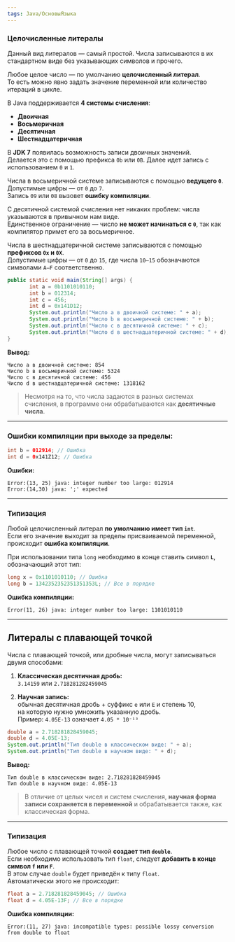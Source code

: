 ```yaml
---
tags: Java/ОсновыЯзыка
---
```

### Целочисленные литералы

Данный вид литералов — самый простой. Числа записываются в их стандартном виде без указывающих символов и прочего.

Любое целое число — по умолчанию **целочисленный литерал**.  
То есть можно явно задать значение переменной или количество итераций в цикле. 

В Java поддерживается **4 системы счисления**:

- **Двоичная**
- **Восьмеричная**
- **Десятичная**
- **Шестнадцатеричная**

В **JDK 7** появилась возможность записи двоичных значений.  
Делается это с помощью префикса `0b` или `0B`. Далее идет запись с использованием `0` и `1`.

Числа в восьмеричной системе записываются с помощью **ведущего `0`**.  
Допустимые цифры — от `0` до `7`.  
Запись `09` или `08` вызовет **ошибку компиляции**.

С десятичной системой счисления нет никаких проблем: числа указываются в привычном нам виде.  
Единственное ограничение — число **не может начинаться с `0`**, так как компилятор примет его за восьмеричное. 

Числа в шестнадцатеричной системе записываются с помощью **префиксов `0x` и `0X`**.  
Допустимые цифры — от `0` до `15`, где числа `10–15` обозначаются символами `A–F` соответственно.

```java
public static void main(String[] args) {
       int a = 0b1101010110;
       int b = 012314;
       int c = 456;
       int d = 0x141D12;
       System.out.println("Число a в двоичной системе: " + a);
       System.out.println("Число b в восьмеричной системе: " + b);
       System.out.println("Число c в десятичной системе: " + c);
       System.out.println("Число d в шестнадцатеричной системе: " + d);
}
````

**Вывод:**

```
Число a в двоичной системе: 854  
Число b в восьмеричной системе: 5324  
Число c в десятичной системе: 456  
Число d в шестнадцатеричной системе: 1318162  
```

> Несмотря на то, что числа задаются в разных системах счисления, в программе они обрабатываются как **десятичные числа**.

---

### Ошибки компиляции при выходе за пределы:

```java
int b = 012914; // Ошибка
int d = 0x141Z12; // Ошибка
```

**Ошибки:**

```
Error:(13, 25) java: integer number too large: 012914  
Error:(14,30) java: ';' expected  
```

---

### Типизация

Любой целочисленный литерал **по умолчанию имеет тип `int`**.  
Если его значение выходит за пределы присваиваемой переменной, происходит **ошибка компиляции**.

При использовании типа `long` необходимо в конце ставить символ **`L`**, обозначающий этот тип:

```java
long x = 0x1101010110; // Ошибка
long b = 1342352352351351353L; // Все в порядке
```

**Ошибка компиляции:**

```
Error(11, 26) java: integer number too large: 1101010110
```

---

## Литералы с плавающей точкой

Числа с плавающей точкой, или дробные числа, могут записываться двумя способами:

1. **Классическая десятичная дробь:**  
    `3.14159` или `2.718281282459045`
    
2. **Научная запись:**  
    обычная десятичная дробь + суффикс `e` или `E` и степень 10,  
    на которую нужно умножить указанную дробь.  
    Пример: `4.05E-13` означает `4.05 * 10⁻¹³`
    

```java
double a = 2.718281828459045;
double d = 4.05E-13;
System.out.println("Тип double в классическом виде: " + a);
System.out.println("Тип double в научном виде: " + d);
```

**Вывод:**

```
Тип double в классическом виде: 2.718281828459045  
Тип double в научном виде: 4.05E-13  
```

> В отличие от целых чисел и систем счисления, **научная форма записи сохраняется в переменной** и обрабатывается также, как классическая форма.

---

### Типизация

Любое число с плавающей точкой **создает тип `double`**.  
Если необходимо использовать тип `float`, следует **добавить в конце символ `f` или `F`**.  
В этом случае `double` будет приведён к типу `float`.  
Автоматически этого не происходит:

```java
float a = 2.718281828459045; // Ошибка
float d = 4.05E-13F; // Все в порядке
```

**Ошибка компиляции:**

```
Error:(11, 27) java: incompatible types: possible lossy conversion from double to float
```